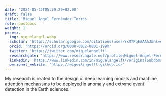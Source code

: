 ```yaml
---
date: '2024-05-10T05:29:29+02:00'
draft: false
title: 'Miguel Ángel Fernández Torres'
role: postdocs
weight: 1
params:
  img: miguelangel.webp
  scholar: 'https://scholar.google.com/citations?user=YxMTPqEAAAAJ&hl=es'
  orcid: 'https://orcid.org/0000-0002-0801-199X'
  twitter: 'https://twitter.com/miguelangelft'
  researchgate: 'https://www.researchgate.net/profile/Miguel-Angel-Fernandez-Torres'
  linkedin: 'https://www.linkedin.com/in/miguelangelft/?originalSubdomain=es'
  personal_website: 'https://miguelangelft.github.io/'
---
```

My research is related to the design of deep learning models and machine attention mechanisms to be deployed in anomaly and extreme event detection in the Earth sciences.

